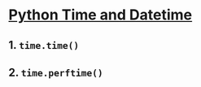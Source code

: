 # [Python Time and Datetime](https://www.runoob.com/python/python-date-time.html)

## 1. `time.time()`

## 2. `time.perftime()`
<!--stackedit_data:
eyJoaXN0b3J5IjpbMTY3MDMwMDQzOV19
-->
